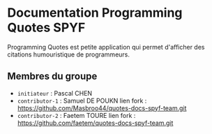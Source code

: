 # Documentation Programming Quotes SPYF

Programming Quotes est petite application qui permet d'afficher des citations humouristique de programmeurs. 

## Membres du groupe

- `initiateur` : Pascal CHEN
- `contributor-1` : Samuel DE POUKN lien fork : https://github.com/Masbroo44/quotes-docs-spyf-team.git
- `contributor-2` : Faetem TOURE lien fork : https://github.com/faetem/quotes-docs-spyf-team.git
